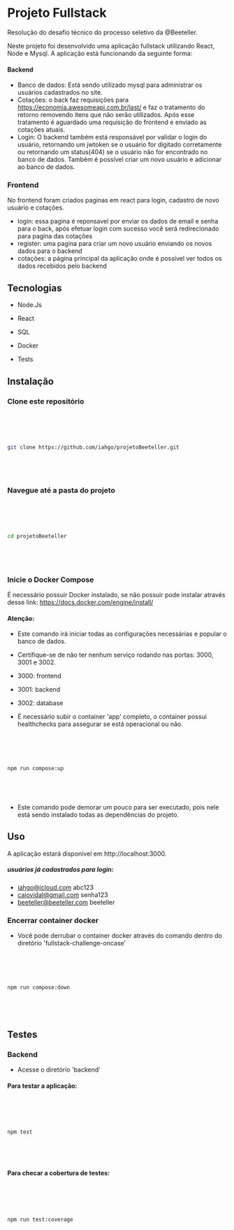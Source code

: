 
  # Projeto Fullstack
  Resolução do desafio técnico do processo seletivo da @Beeteller. 

Neste projeto foi desenvolvido uma aplicação fullstack utilizando React, Node e Mysql. A aplicação está funcionando da seguinte forma:

#### Backend
- Banco de dados: Está sendo utilizado mysql para administrar os usuários cadastrados no site. 
- Cotações: o back faz requisições para https://economia.awesomeapi.com.br/last/ e faz o tratamento do retorno removendo itens que não serão utilizados. Após esse tratamento é aguardado uma requisição do frontend e enviado as cotações atuais.
- Login: O backend também está responsável por validar o login do usuário, retornando um jwtoken se o usuário for digitado corretamente ou retornando um status(404) se o usuário não for encontrado no banco de dados.  Também é possível criar um novo usuário e adicionar ao banco de dados.
###  Frontend
No frontend foram criados paginas em react para login, cadastro de novo usuário e cotações.

- login: essa pagina é reponsavel por enviar os dados de email e senha para o back, após efetuar login com sucesso você será redirecionado para pagina das cotações
- register: uma pagina para criar um novo usuário enviando os novos dados para o backend
- cotações: a página principal da aplicação onde é possível ver todos os dados recebidos pelo backend



  

## Tecnologias

  

  

- Node.Js

  

- React

  

- SQL

  

- Docker

  

- Tests

  

  

## Instalação

  

### Clone este repositório

  

  

```bash

  

  

git clone https://github.com/iahgo/projetoBeeteller.git

  

  

```

  

  

  

### Navegue até a pasta do projeto

  

  

  

```bash

  

  

cd projetoBeeteller

  

  

```

  

  

  

### Inicie o Docker Compose

  

É necessário possuir Docker instalado, se não possuir pode instalar através desse link: https://docs.docker.com/engine/install/

  

#### Atenção:

  

- Este comando irá iniciar todas as configurações necessárias e popular o banco de dados.

  

- Certifique-se de não ter nenhum serviço rodando nas portas: 3000, 3001 e 3002.

  

- 3000: frontend

  

- 3001: backend

  

- 3002: database

  

- É necessário subir o container 'app' completo, o container possui healthchecks para assegurar se está operacional ou não.

  

  

```bash

  

  

npm run compose:up

  

  

```

  

  

- Este comando pode demorar um pouco para ser executado, pois nele está sendo instalado todas as dependências do projeto.

  

  

  

## Uso

  

  

  

A aplicação estará disponível em http://localhost:3000.

##### usuários já cadastrados para login: 
- iahgo@icloud.com abc123
- caiovidal@gmail.com senha123
- beeteller@beeteller.com beeteller


  

  

### Encerrar container docker

  

- Você pode derrubar o container docker através do comando dentro do diretório 'fullstack-challenge-oncase'

  

```bash

  

  

npm run compose:down

  

  

```

  

## Testes

### Backend

- Acesse o diretório 'backend'

#### Para testar a aplicação:

```bash

  

  

npm test

  

  

```

  

#### Para checar a cobertura de testes:

```bash

  

  

npm run test:coverage

  

  

```